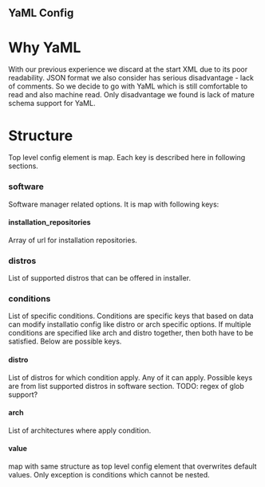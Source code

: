 YaML Config
-----------

Why YaML
========

With our previous experience we discard at the start XML due to its poor readability.
JSON format we also consider has serious disadvantage - lack of comments.
So we decide to go with YaML which is still comfortable to read and also machine read.
Only disadvantage we found is lack of mature schema support for YaML.

Structure
=========

Top level config element is map. Each key is described here in following sections.

### software

Software manager related options. It is map with following keys:

#### installation\_repositories

Array of url for installation repositories.

### distros

List of supported distros that can be offered in installer.

### conditions

List of specific conditions. Conditions are specific keys that based on data can modify
installatio config like distro or arch specific options. If multiple conditions
are specified like arch and distro together, then both have to be satisfied.
Below are possible keys.

#### distro

List of distros for which condition apply. Any of it can apply. Possible keys are from list
supported distros in software section. TODO: regex of glob support?

#### arch

List of architectures where apply condition.

#### value

map with same structure as top level config element that overwrites default values. Only exception
is conditions which cannot be nested.
